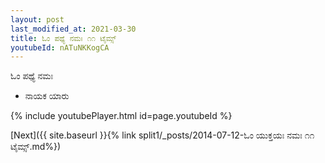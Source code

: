 ```yaml
---
layout: post
last_modified_at: 2021-03-30
title: ಓಂ ಪಥ್ಯೆ ನಮಃ ೧೧ ಟೈಮ್ಸ್
youtubeId: nATuNKKogCA
---
```

 
 
 ಓಂ ಪಥ್ಯೆ ನಮಃ  
 
 -  ನಾಯಕ ಯಾರು 
 
  
 
  
 
 
 
 
 
 


{% include youtubePlayer.html id=page.youtubeId %}
 
[Next]({{ site.baseurl }}{% link  split1/_posts/2014-07-12-ಓಂ ಯುಕ್ತಯಃ ನಮಃ ೧೧ ಟೈಮ್ಸ್.md%})
 
